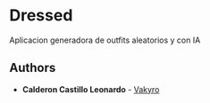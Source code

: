 # Dressed

Aplicacion generadora de outfits aleatorios y con IA


## Authors

* **Calderon Castillo Leonardo** - [Vakyro](https://github.com/Vakyro)
